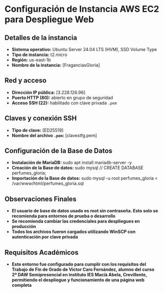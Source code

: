# Configuración de Instancia AWS EC2 para Despliegue Web

## Detalles de la instancia

- **Sistema operativo:** Ubuntu Server 24.04 LTS (HVM), SSD Volume Type
- **Tipo de instancia:** t2.micro
- **Región:** us-east-1b
- **Nombre de la instancia:** [FraganciasGloria]

## Red y acceso

- **Dirección IP pública:** [3.228.126.96]
- **Puerto HTTP (80):** abierto en grupo de seguridad
- **Acceso SSH (22):** habilitado con clave privada `.pem`

## Claves y conexión SSH

- **Tipo de clave:** [ED25519]
- **Nombre del archivo `.pem`:** [clavestfg.pem]

## Configuración de la Base de Datos

- **Instalación de MariaDB:** sudo apt install mariadb-server -y
- **Creación de la Base de datos:** sudo mysql // CREATE DATABASE perfumes_gloria;
- **Importación de la Base de datos:** sudo mysql -u root perfumes_gloria < /var/www/html/perfumes_gloria.sql

## Observaciones Finales

- **El usuario de base de datos usado es root sin contraseña. Esto solo se recomienda para entornos de prueba o desarrollo**
- **Se recomienda cambiar las credenciales para despliegues en producción**
- **Todos los archivos fueron cargados utilizando WinSCP con autenticación por clave privada**

## Requisitos Académicos

- **Este entorno fue configurado para cumplir con los requisitos del Trabajo de Fin de Grado de Víctor Caro Fernández, alumno del curso 2º DAW Semipresencial en instituto IES Macià Abela, Crevillente, permitiendo el despliegue y funcionamiento de una página web completa**
